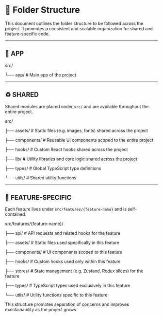 # 📁 Folder Structure

This document outlines the folder structure to be followed across the project. It promotes a consistent and scalable organization for shared and feature-specific code.

---

## 🧩 APP

src/

└── app/ # Main app of the project

---

## ♻️ SHARED

Shared modules are placed under `src/` and are available throughout the entire project.

src/

├── assets/ # Static files (e.g. images, fonts) shared across the project

├── components/ # Reusable UI components scoped to the entire project

├── hooks/ # Custom React hooks shared across the project

├── lib/ # Utility libraries and core logic shared across the project

├── types/ # Global TypeScript type definitions

└── utils/ # Shared utility functions

---

## 🧱 FEATURE-SPECIFIC

Each feature lives under `src/features/{feature-name}` and is self-contained.

src/features/{feature-name}/

├── api/ # API requests and related hooks for the feature

├── assets/ # Static files used specifically in this feature

├── components/ # UI components scoped to this feature

├── hooks/ # Custom hooks used only within this feature

├── stores/ # State management (e.g. Zustand, Redux slices) for the feature

├── types/ # TypeScript types used exclusively in this feature

└── utils/ # Utility functions specific to this feature

This structure promotes separation of concerns and improves maintainability as the project grows
